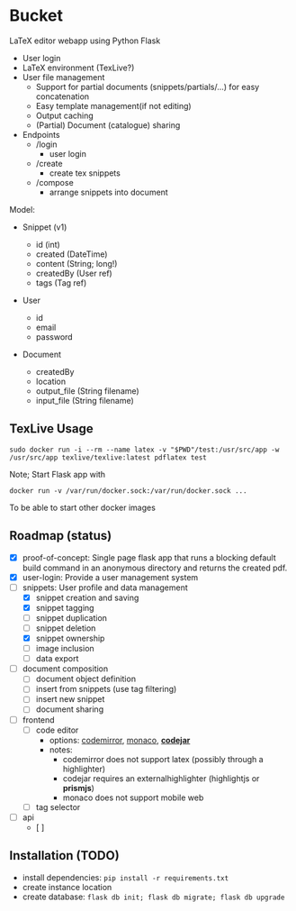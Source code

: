 # Bucket

LaTeX editor webapp using Python Flask

 - User login
 - LaTeX environment (TexLive?)
 - User file management
   - Support for partial documents (snippets/partials/...) for easy concatenation
   - Easy template management(if not editing)
   - Output caching
   - (Partial) Document (catalogue) sharing
 - Endpoints
   - /login
     - user login
   - /create
     - create tex snippets
   - /compose
     - arrange snippets into document

Model:
  - Snippet (v1)
    - id (int)
    - created (DateTime)
    - content (String; long!)
    - createdBy (User ref)
    - tags (Tag ref)

  - User
    - id
    - email
    - password

  - Document
    - createdBy
    - location
    - output_file (String filename)
    - input_file (String filename)
    

## TexLive Usage
```
sudo docker run -i --rm --name latex -v "$PWD"/test:/usr/src/app -w /usr/src/app texlive/texlive:latest pdflatex test
```

Note; Start Flask app with

```
docker run -v /var/run/docker.sock:/var/run/docker.sock ...
```
To be able to start other docker images


## Roadmap (status)
 - [x] proof-of-concept: Single page flask app that runs a blocking default build command in an anonymous directory and returns the created pdf.
 - [x] user-login: Provide a user management system
 - [ ] snippets: User profile and data management
   - [x] snippet creation and saving
   - [x] snippet tagging
   - [ ] snippet duplication
   - [ ] snippet deletion
   - [x] snippet ownership
   - [ ] image inclusion
   - [ ] data export
 - [ ] document composition
   - [ ] document object definition
   - [ ] insert from snippets (use tag filtering)
   - [ ] insert new snippet
   - [ ] document sharing
 - [ ] frontend
   - [ ] code editor
     - options: [codemirror](https://codemirror.net/), [monaco](https://microsoft.github.io/monaco-editor/), **[codejar](https://medv.io/codejar/)**
     - notes: 
       - codemirror does not support latex (possibly through a highlighter)
       - codejar requires an externalhighlighter (highlightjs or **prismjs**)
       - monaco does not support mobile web
   - [ ] tag selector
 - [ ] api
   - [ ] 


## Installation (TODO)
 - install dependencies: `pip install -r requirements.txt`
 - create instance location
 - create database: `flask db init; flask db migrate; flask db upgrade`